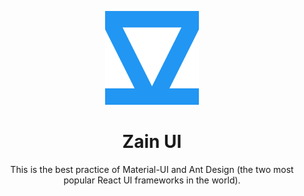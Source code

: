 <p align="center">
    <a href="https://github.com/zain-ui/zain-ui" target="_blank">
        <img width="150" src="./assets/logo/zain-ui-blue-1.svg" alt="Zain UI logo">
    </a>
</p>

<h1 align="center">Zain UI</h1>

<div align="center">

This is the best practice of Material-UI and Ant Design (the two most popular React UI frameworks in the world).

</div>
